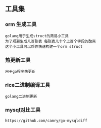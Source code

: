 ## 工具集

### orm 生成工具
```
golang用于生成struct的简易小工具
为了规避生成几百张表 每张表几十个上百个字段的酸爽
这个小工具可以帮你快速构建一个orm struct
```


### 热更新工具
```
用于go程序热更新
```

### rice二进制编译工具
```
golang二进制更新
```

### mysql对比工具
```
https://github.com/camry/go-mysqldiff
```
